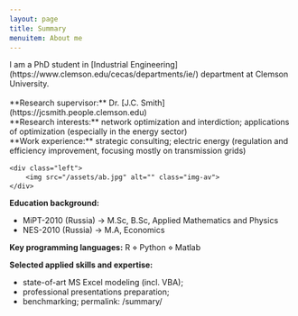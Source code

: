 ```yaml
---
layout: page
title: Summary
menuitem: About me
---
```



<div class="group" markdown="0">
    <div class="right" markdown="span">
I am a PhD student in [Industrial Engineering](https://www.clemson.edu/cecas/departments/ie/) department at Clemson University. <br><br>
**Research supervisor:** Dr. [J.C. Smith](https://jcsmith.people.clemson.edu) <br>
**Research interests:** network optimization and interdiction; applications of optimization (especially in the energy sector) <br>
**Work experience:** strategic consulting; electric energy (regulation and efficiency improvement, focusing mostly on transmission grids)
    </div>
    
    <div class="left">
        <img src="/assets/ab.jpg" alt="" class="img-av">
    </div>
</div>

**Education background:** <br>
- MiPT-2010 (Russia) →   M.Sc, B.Sc, Applied Mathematics and Physics <br>
- NES-2010  (Russia) →   M.A, Economics <br>

**Key programming languages:** R ⋄ Python ⋄ Matlab

**Selected applied skills and expertise:**
- state-of-art MS Excel modeling (incl. VBA);
- professional presentations preparation;
- benchmarking;
permalink: /summary/
